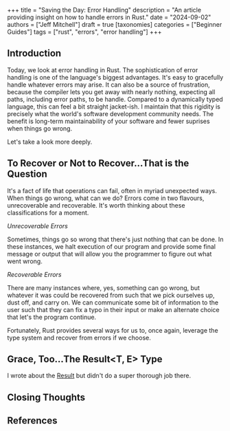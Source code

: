 +++
title = "Saving the Day: Error Handling"
description = "An article providing insight on how to handle errors in Rust."
date = "2024-09-02"
authors = ["Jeff Mitchell"]
draft = true
[taxonomies]
categories = ["Beginner Guides"]
tags = ["rust", "errors", "error handling"]
+++

## Introduction

Today, we look at error handling in Rust. The sophistication of error handling is one of the language's biggest advantages. It's easy to gracefully handle whatever errors may arise. It can also be a source of frustration, because the compiler lets you get away with nearly nothing, expecting all paths, including error paths, to be handle. Compared to a dynamically typed language, this can feel a bit straight jacket-ish. I maintain that this rigidity is precisely what the world's software development community needs. The benefit is long-term maintainability of your software and fewer suprises when things go wrong.

Let's take a look more deeply.

## To Recover or Not to Recover...That is the Question

It's a fact of life that operations can fail, often in myriad unexpected ways. When things go wrong, what can we do? Errors come in two flavours, unrecoverable and recoverable. It's worth thinking about these classifications for a moment.

_Unrecoverable Errors_

Sometimes, things go so wrong that there's just nothing that can be done. In these instances, we halt execution of our program and provide some final message or output that will allow you the programmer to figure out what went wrong.

_Recoverable Errors_

There are many instances where, yes, something can go wrong, but whatever it was could be recovered from such that we pick ourselves up, dust off, and carry on. We can communicate some bit of information to the user such that they can fix a typo in their input or make an alternate choice that let's the program continue.

Fortunately, Rust provides several ways for us to, once again, leverage the type system and recover from errors if we choose.

## Grace, Too...The Result<T, E> Type

I wrote about the [Result](@/blog/2023/2023_04_14_resultful_thinking_error_handling_in_rust.md) but didn't do a super thorough job there.

## Closing Thoughts

## References
